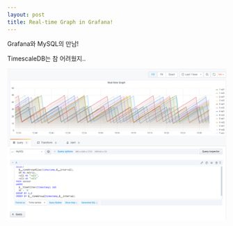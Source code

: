 ```yaml
---
layout: post
title: Real-time Graph in Grafana!
---
```


Grafana와 MySQL의 만남!

TimescaleDB는 참 어려웠지..

![zzz](/images/RTG.png)
